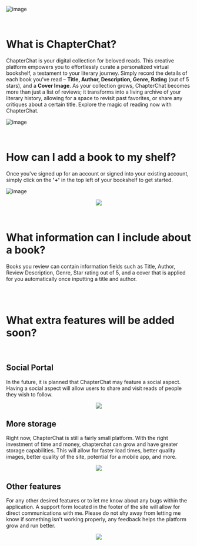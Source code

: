 ![image](https://github.com/user-attachments/assets/d258a82d-3319-43f8-bde2-5062ecf38e4d)

<br/>

# What is ChapterChat?

ChapterChat is your digital collection for beloved reads. This creative platform empowers you to effortlessly curate a personalized virtual bookshelf, a testament to your literary journey. Simply record the details of each book you've read – **Title, Author, Description, Genre, Rating** (out of 5 stars), and a **Cover Image**. As your collection grows, ChapterChat becomes more than just a list of reviews; it transforms into a living archive of your literary history, allowing for a space to revisit past favorites, or share any critiques about a certain title. Explore the magic of reading now with ChapterChat.

![image](https://github.com/user-attachments/assets/130f701b-9699-4e8b-aab8-0934f900f818)

<br/>

# How can I add a book to my shelf?

Once you've signed up for an account or signed into your existing account, simply click on the **'+'** in the top left of your bookshelf to get started.

![image](https://github.com/user-attachments/assets/d144308e-af62-4653-bc62-9a563e9df0d3)

<p align="center">
  <img src="https://github.com/user-attachments/assets/176202b1-37f8-4ea8-b481-aa5d3e1ff069" />
</p>

<br/>

# What information can I include about a book?

Books you review can contain information fields such as Title, Author, Review Description, Genre, Star rating out of 5, and a cover that is applied for you automatically once inputting a title and author.

<br/><br/>

# What extra features will be added soon?

<br/>

## Social Portal

In the future, it is planned that ChapterChat may feature a social aspect. Having a social aspect will allow users to share and visit reads of people they wish to follow.

<p align="center">
  <img src="https://github.com/user-attachments/assets/53808f75-86e1-4464-8fb9-b1c907ec37a5" />
</p>

## More storage

Right now, ChapterChat is still a fairly small platform. With the right investment of time and money, chapterchat can grow and have greater storage capabilities. This will allow for faster load times, better quality images, better quality of the site, potential for a mobile app, and more.

<p align="center">
  <img src="https://github.com/user-attachments/assets/5d863706-9327-41bd-8548-5f90af52599b" />
</p>

## Other features

For any other desired features or to let me know about any bugs within the application. A support form located in the footer of the site will allow for direct communications with me. Please do not shy away from letting me know if something isn't working properly, any feedback helps the platform grow and run better.

<p align="center">
  <img src="https://github.com/user-attachments/assets/8e03e2a3-7acf-439c-ae1a-3f415076275f" />
</p>
